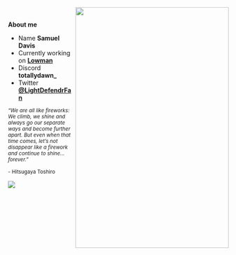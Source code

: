<img src="https://media.tenor.com/BJ-9w-MUVCMAAAAC/tis100-sad.gif" height="550" width="350" align="right" />
<br />

**About me**
- Name **Samuel Davis**
- Currently working on [**Lowman**](https://discord.gg/lowman)
- Discord **totallydawn_**
- Twitter [**@LightDefendrFan**](https://twitter.com/LightDefendrFan)

<sub> *“We are all like fireworks: We climb, we shine and always go our separate ways and become further apart. But even when that time comes, let’s not disappear like a firework and continue to shine… forever.”*</sub> 

<sub>- Hitsugaya Toshiro</sub>

![](https://komarev.com/ghpvc/?username=NotBruce&color=6eb1f5)
